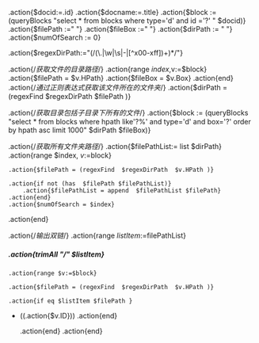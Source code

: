 .action{$docid:=.id}
.action{$docname:=.title}
.action{$block := (queryBlocks "select * from blocks where type='d' and id ='?' "  $docid)}
.action{$filePath :=" "}
.action{$fileBox :=" "}
.action{$dirPath := " "}
.action{$numOfSearch := 0}

.action{$regexDirPath:="(/(\\.|\\w|\\s|-|[^x00-xff])+)*/"}

.action{/*获取文件的目录路径*/}
	.action{range $index,$v:=$block}
		.action{$filePath = $v.HPath}
		.action{$fileBox =  $v.Box}
	.action{end}
	.action{/*通过正则表达式获取该文件所在的文件夹*/}
	.action{$dirPath =(regexFind  $regexDirPath  $filePath )}
	
.action{/*获取目录包括子目录下所有的文件*/}
	.action{$block := (queryBlocks "select * from blocks where hpath like'?%' and type='d' and box='?' order by hpath asc limit 1000"  $dirPath $fileBox)}
	

.action{/*获取所有文件夹路径*/}
.action{$filePathList:= list $dirPath}
.action{range $index, $v:=$block}
	

	.action{$filePath = (regexFind  $regexDirPath  $v.HPath )}
	
	.action{if not (has  $filePath $filePathList)}
		.action{$filePathList = append  $filePathList $filePath}
	.action{end}	
	.action{$numOfSearch = $index}
.action{end}

.action{/*输出双链*/}
.action{range $listItem:=$filePathList}
##### .action{trimAll "/" $listItem}
	.action{range $v:=$block}
	
	.action{$filePath = (regexFind  $regexDirPath  $v.HPath )}
	
	.action{if eq $listItem $filePath }
- ((.action{$v.ID}))
	.action{end}
	
	.action{end}
	.action{end}

